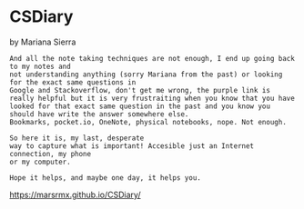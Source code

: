 # CSDiary
by Mariana Sierra


``` There is a lot of information a CS student needs to survive. Like... a lot!
And all the note taking techniques are not enough, I end up going back to my notes and
not understanding anything (sorry Mariana from the past) or looking for the exact same questions in
Google and Stackoverflow, don't get me wrong, the purple link is really helpful but it is very frustraiting when you know that you have
looked for that exact same question in the past and you know you should have write the answer somewhere else.
Bookmarks, pocket.io, OneNote, physical notebooks, nope. Not enough. 

So here it is, my last, desperate
way to capture what is important! Accesible just an Internet connection, my phone
or my computer.

Hope it helps, and maybe one day, it helps you.
```

https://marsrmx.github.io/CSDiary/
